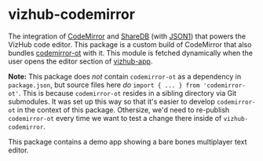 # vizhub-codemirror
The integration of [CodeMirror](https://codemirror.net/6/) and [ShareDB](https://github.com/share/sharedb) (with [JSON1](https://github.com/ottypes/json1)) that powers the VizHub code editor. This package is a custom build of CodeMirror that also bundles [codemirror-ot](https://github.com/vizhub-core/codemirror-ot) with it. This module is fetched dynamically when the user opens the editor section of [vizhub-app](https://github.com/vizhub-core/vizhub/tree/main/vizhub-v3/vizhub-app).

**Note:** This package does *not* contain `codemirror-ot` as a dependency in `package.json`, but source files here *do* `import { ... } from 'codemirror-ot'`. This is because `codemirror-ot` resides in a sibling directory via Git submodules. It was set up this way so that it's easier to develop `codemirror-ot` in the context of this package. Othersize, we'd need to re-publish `codemirror-ot` every time we want to test a change there inside of `vizhub-codemirror`.

This package contains a demo app showing a bare bones multiplayer text editor.
